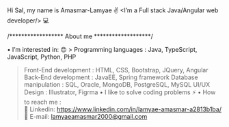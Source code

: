 Hi Sal, my name is Amasmar-Lamyae ✌ 
<I’m a Full stack Java/Angular web developer/> 💻

/****************** About me *******************/

•	I’m interested in: 😍
	 > Programming languages : Java, TypeScript, JavaScript, Python, PHP
   > Front-End development : HTML, CSS, Bootstrap, JQuery, Angular
   > Back-End development : JavaEE, Spring framework
   > Database manipulation : SQL, Oracle, MongoDB, PostgreSQL, MySQL
   > UI/UX Design : Illustrator, Figrma
•	I like to solve coding problems ⚡
•	How to reach me :  
   📌 Linkedin: https://www.linkedin.com/in/lamyae-amasmar-a2813b1ba/ 
   📧 E-mail: lamyaeamasmar2000@gmail.com


